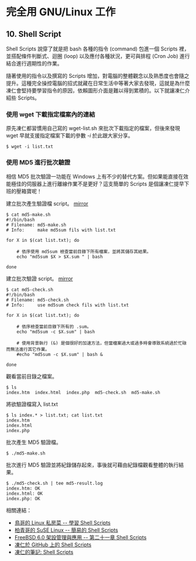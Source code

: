 # 完全用 GNU/Linux 工作

## 10. Shell Script

Shell Scripts 說穿了就是把 bash 各種的指令 (command) 包進一個 Scripts 裡，並搭配條件判斷式、迴圈 (loop) 以及應付各種狀況，更可與排程 (Cron Job) 進行結合進行週期性的作業。

隨著使用的指令以及撰寫的 Scripts 增加，對電腦的整體觀念以及熟悉度也會隨之提升。這種完全操控電腦的招式就藏在日常生活中等著大家去發現，這就是為什麼凍仁會堅持要學習指令的原因，依賴圖形介面是難以得到累積的。以下就讓凍仁介紹些 Scripts。

### 使用 wget 下載指定檔案內的連結

原先凍仁都習慣用自己寫的 wget-list.sh 來批次下載指定的檔案，但後來發現 wget 早就支援指定檔案下載的參數 *-i* 於此跟大家分享。

	$ wget -i list.txt

### 使用 MD5 進行批次驗證

相信 MD5 批次驗證一功能在 Windows 上有不少的替代方案。但如果能直接在效能極佳的伺服器上進行離線作業不是更好？這支簡單的 Scripts 是個讓凍仁提早下班的壓箱寶呢！

建立批次產生驗證檔 script。 [mirror](https://github.com/chusiang/tuxENV/blob/master/home/bin/md5-make.sh)

	$ cat md5-make.sh
	#!/bin/bash
	# Filename: md5-make.sh
	# Info:		make md5sum fils with list.txt
	
	for X in $(cat list.txt); do
	
		# 依序使用 md5sum 檢查當前目錄下所有檔案，並將其儲存其結果。
		echo "md5sum $X > $X.sum " | bash
	
	done

建立批次驗證 script。 [mirror](https://github.com/chusiang/tuxENV/blob/master/home/bin/md5-check.sh)

	$ cat md5-check.sh 
	#!/bin/bash
	# Filename: md5-check.sh
	# Info:		use md5sum check fils with list.txt
	
	for X in $(cat list.txt); do
	
		# 依序檢查當前目錄下所有的 .sum。
		echo "md5sum -c $X.sum" | bash
	
		# 使用背景執行 (&) 是個很好的加速方法，但當檔案過大或過多時會導致系統過於忙碌而無法進行其它作業。
		#echo "md5sum -c $X.sum" | bash &
	
	done

觀看當前目錄之檔案。

	$ ls
	index.htm  index.html  index.php  md5-check.sh  md5-make.sh

將欲驗證檔寫入 list.txt

	$ ls index.* > list.txt; cat list.txt
	index.htm
	index.html
	index.php

批次產生 MD5 驗證檔。

	$ ./md5-make.sh

批次進行 MD5 驗證並將紀錄儲存起來，事後就可藉由紀錄檔觀看整體的執行結果。

	$ ./md5-check.sh | tee md5-result.log
	index.htm: OK
	index.html: OK
	index.php: OK

 相關連結：

- [鳥哥的 Linux 私房菜 -- 學習 Shell Scripts](http://linux.vbird.org/linux_basic/0340bashshell-scripts.php)
- [柏青哥的 SuSE Linux -- 簡易的 Shell Scripts](http://www.suse.url.tw/sles10/lesson10.htm)
- [FreeBSD 6.0 架設管理與應用 -- 第二十一章 Shell Scripts](http://www.twbsd.org/cht/book/ch24.htm)
- [凍仁於 GitHub 上的 Shell Scripts](https://github.com/chusiang/tuxENV/tree/master/home/bin)
- [凍仁的筆記: Shell Scripts](http://note.drx.tw/search/label/Shell%20Scripts)

